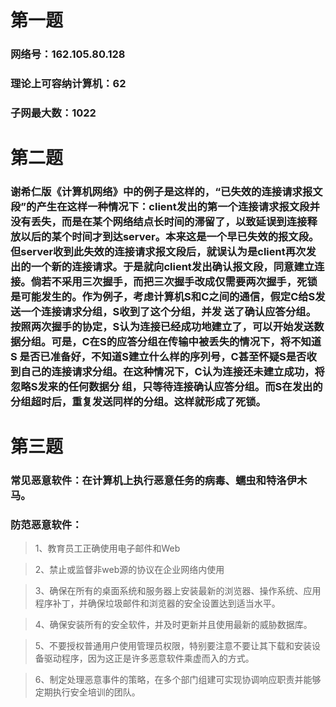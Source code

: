 **第一题**
=====================
###  网络号：162.105.80.128
###  理论上可容纳计算机：62
###  子网最大数：1022


**第二题**
================
###  谢希仁版《计算机网络》中的例子是这样的，“已失效的连接请求报文段”的产生在这样一种情况下：client发出的第一个连接请求报文段并没有丢失，而是在某个网络结点长时间的滞留了，以致延误到连接释放以后的某个时间才到达server。本来这是一个早已失效的报文段。但server收到此失效的连接请求报文段后，就误认为是client再次发出的一个新的连接请求。于是就向client发出确认报文段，同意建立连接。倘若不采用三次握手，而把三次握手改成仅需要两次握手，死锁是可能发生的。作为例子，考虑计算机S和C之间的通信，假定C给S发送一个连接请求分组，S收到了这个分组，并发 送了确认应答分组。按照两次握手的协定，S认为连接已经成功地建立了，可以开始发送数据分组。可是，C在S的应答分组在传输中被丢失的情况下，将不知道S 是否已准备好，不知道S建立什么样的序列号，C甚至怀疑S是否收到自己的连接请求分组。在这种情况下，C认为连接还未建立成功，将忽略S发来的任何数据分 组，只等待连接确认应答分组。而S在发出的分组超时后，重复发送同样的分组。这样就形成了死锁。


**第三题**
==================
###  常见恶意软件：在计算机上执行恶意任务的病毒、蠕虫和特洛伊木马。
###  防范恶意软件：
>  1、教育员工正确使用电子邮件和Web

>  2、禁止或监督非web源的协议在企业网络内使用

>  3、确保在所有的桌面系统和服务器上安装最新的浏览器、操作系统、应用程序补丁，并确保垃圾邮件和浏览器的安全设置达到适当水平。

>  4、确保安装所有的安全软件，并及时更新并且使用最新的威胁数据库。

>  5、不要授权普通用户使用管理员权限，特别要注意不要让其下载和安装设备驱动程序，因为这正是许多恶意软件乘虚而入的方式。

>  6、制定处理恶意事件的策略，在多个部门组建可实现协调响应职责并能够定期执行安全培训的团队。
